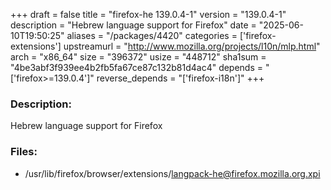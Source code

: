 +++
draft = false
title = "firefox-he 139.0.4-1"
version = "139.0.4-1"
description = "Hebrew language support for Firefox"
date = "2025-06-10T19:50:25"
aliases = "/packages/4420"
categories = ['firefox-extensions']
upstreamurl = "http://www.mozilla.org/projects/l10n/mlp.html"
arch = "x86_64"
size = "396372"
usize = "448712"
sha1sum = "4be3abf3f939ee4b2fb5fa67ce87c132b81d4ac4"
depends = "['firefox>=139.0.4']"
reverse_depends = "['firefox-i18n']"
+++
### Description: 
Hebrew language support for Firefox

### Files: 
* /usr/lib/firefox/browser/extensions/langpack-he@firefox.mozilla.org.xpi
